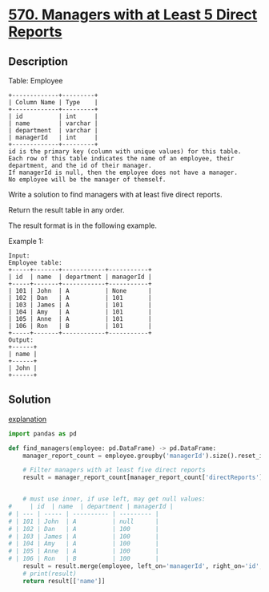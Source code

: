 # [570. Managers with at Least 5 Direct Reports](https://leetcode.com/problems/managers-with-at-least-5-direct-reports/description/?envType=study-plan-v2&envId=30-days-of-pandas&lang=pythondata)


## Description

Table: Employee
```
+-------------+---------+
| Column Name | Type    |
+-------------+---------+
| id          | int     |
| name        | varchar |
| department  | varchar |
| managerId   | int     |
+-------------+---------+
id is the primary key (column with unique values) for this table.
Each row of this table indicates the name of an employee, their department, and the id of their manager.
If managerId is null, then the employee does not have a manager.
No employee will be the manager of themself.
 ```

Write a solution to find managers with at least five direct reports.

Return the result table in any order.

The result format is in the following example.

 

Example 1:
```
Input: 
Employee table:
+-----+-------+------------+-----------+
| id  | name  | department | managerId |
+-----+-------+------------+-----------+
| 101 | John  | A          | None      |
| 102 | Dan   | A          | 101       |
| 103 | James | A          | 101       |
| 104 | Amy   | A          | 101       |
| 105 | Anne  | A          | 101       |
| 106 | Ron   | B          | 101       |
+-----+-------+------------+-----------+
Output: 
+------+
| name |
+------+
| John |
+------+
```

## Solution 

[explanation](https://leetcode.com/problems/managers-with-at-least-5-direct-reports/solutions/3970307/pandas-very-intutive-approach-commented-code/?envType=study-plan-v2&envId=30-days-of-pandas&lang=pythondata)

```python
import pandas as pd

def find_managers(employee: pd.DataFrame) -> pd.DataFrame:
    manager_report_count = employee.groupby('managerId').size().reset_index(name='directReports')

    # Filter managers with at least five direct reports
    result = manager_report_count[manager_report_count['directReports'] >= 5]


    # must use inner, if use left, may get null values:
#     | id  | name  | department | managerId |
# | --- | ----- | ---------- | --------- |
# | 101 | John  | A          | null      |
# | 102 | Dan   | A          | 100       |
# | 103 | James | A          | 100       |
# | 104 | Amy   | A          | 100       |
# | 105 | Anne  | A          | 100       |
# | 106 | Ron   | B          | 100       |
    result = result.merge(employee, left_on='managerId', right_on='id', how='inner')
    # print(result)
    return result[['name']]
```


